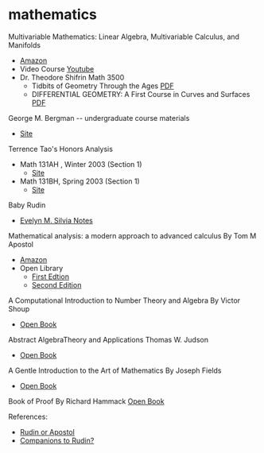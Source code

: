 # mathematics

Multivariable Mathematics: Linear Algebra, Multivariable Calculus, and Manifolds 
  - [Amazon](https://www.amazon.com/Multivariable-Mathematics-Algebra-Calculus-Manifolds/dp/047152638X)
  - Video Course [Youtube](https://www.youtube.com/watch?v=8hX0QePiWlw&list=PL5I-Eyk8l9FHdJUd9UujGcvumjCFPHbrd)
  - Dr. Theodore Shifrin Math 3500 
    - Tidbits of Geometry Through the Ages [PDF](https://www.math.uga.edu/sites/default/files/inline-files/MAA.pdf)
    - DIFFERENTIAL GEOMETRY: A First Course in Curves and Surfaces [PDF](https://www.math.uga.edu/sites/default/files/inline-files/ShifrinDiffGeo.pdf)

George M. Bergman -- undergraduate course materials
  - [Site](https://math.berkeley.edu/~gbergman/ug.hndts/#Rudin)
  
  
Terrence Tao's Honors Analysis 
  
  - Math 131AH , Winter 2003 (Section 1)
    - [Site](http://www.math.ucla.edu/~tao/resource/general/131ah.1.03w/)
  - Math 131BH, Spring 2003 (Section 1)
    - [Site](http://www.math.ucla.edu/~tao/resource/general/131bh.1.03s/)

Baby Rudin

  - [Evelyn M. Silvia Notes](https://www.math.ucdavis.edu/~emsilvia/math127/math127.html)
  
Mathematical analysis: a modern approach to advanced calculus
By Tom M Apostol
- [Amazon](https://www.amazon.com/dp/0201002884/?tag=stackoverfl08-20)
- Open Library
  - [First Edtion](https://openlibrary.org/works/OL18172721W/Mathematical_analysis_a_modern_approach_to_advanced_calculus)
  - [Second Edition](https://openlibrary.org/works/OL2180423W/Mathematical_analysis)
  
A Computational Introduction to Number Theory and Algebra
By Victor Shoup
- [Open Book](https://open.umn.edu/opentextbooks/textbooks/a-computational-introduction-to-number-theory-and-algebra)
  
Abstract AlgebraTheory and Applications
Thomas W. Judson
- [Open Book](http://abstract.ups.edu/aata/)

A Gentle Introduction to the Art of Mathematics
By Joseph Fields
- [Open Book](https://open.umn.edu/opentextbooks/textbooks/a-gentle-introduction-to-the-art-of-mathematics-177)


Book of Proof
By Richard Hammack
  [Open Book](https://www.people.vcu.edu/~rhammack/BookOfProof2/index.html)
  
References: 
- [Rudin or Apostol](https://math.stackexchange.com/questions/141269/rudin-or-apostol)
- [Companions to Rudin?](https://math.stackexchange.com/questions/2786/companions-to-rudin)
